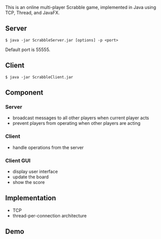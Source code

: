 This is an online multi-player Scrabble game, implemented in Java using TCP, Thread, and JavaFX.

## Server

```
$ java -jar ScrabbleServer.jar [options] -p <port>
```

Default port is 55555.

## Client

```
$ java -jar ScrabbleClient.jar
```


## Component
### Server
- broadcast messages to all other players when current player acts
- prevent players from operating when other players are acting
### Client
- handle operations from the server
### Client GUI
- display user interface
- update the board
- show the score

## Implementation
- TCP
- thread-per-connection architecture

## Demo